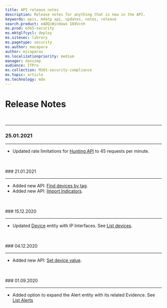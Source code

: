 ```yaml
---
title: API release notes
description: Release notes for anything that is new in the API.
keywords: apis, mdatp api, updates, notes, release
search.product: eADQiWindows 10XVcnh
ms.prod: m365-security
ms.mktglfcycl: deploy
ms.sitesec: library
ms.pagetype: security
ms.author: macapara
author: mjcaparas
ms.localizationpriority: medium
manager: dansimp
audience: ITPro
ms.collection: M365-security-compliance
ms.topic: article
ms.technology: mde
---
```


# Release Notes
<br>
<hr>

### 25.01.2021
<hr>

- Updated rate limitations for [Hunting API](run-advanced-query-api.md) to 45 requests per minute. 

<br>
<br>
### 21.01.2021
<hr>

- Added new API: [Find devices by tag](machine-tags.md). 
- Added new API: [Import Indicators](import-ti-indicators.md). 

<br>
<br>
### 15.12.2020
<hr>

- Updated [Device](machine.md) entity with IP Interfaces. See [List devices](get-machines.md).

<br>
<br>
### 04.12.2020
<hr>

- Added new API: [Set device value](set-device-value.md).

<br>
<br>
### 01.09.2020
<hr>

- Added option to expand the Alert entity with its related Evidence. See [List Alerts](get-alerts.md)

